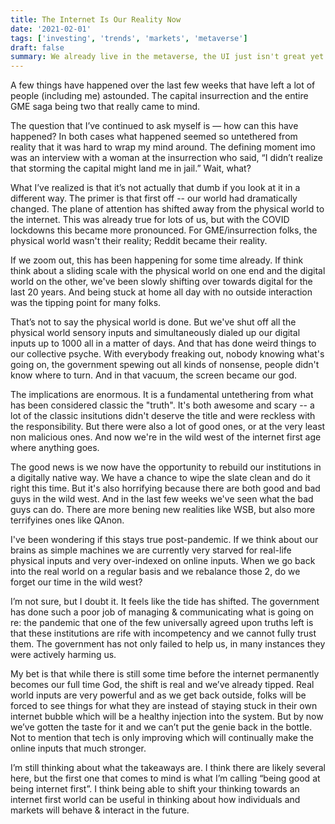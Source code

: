 ```yaml
---
title: The Internet Is Our Reality Now
date: '2021-02-01'
tags: ['investing', 'trends', 'markets', 'metaverse']
draft: false
summary: We already live in the metaverse, the UI just isn't great yet.
---
```


A few things have happened over the last few weeks that have left a lot of people (including me) astounded. The capital insurrection and the entire GME saga being two that really came to mind.

The question that I’ve continued to ask myself is — how can this have happened? In both cases what happened seemed so untethered from reality that it was hard to wrap my mind around. The defining moment imo was an interview with a woman at the insurrection who said, “I didn’t realize that storming the capital might land me in jail.” Wait, what?

What I’ve realized is that it’s not actually that dumb if you look at it in a different way. The primer is that first off -- our world had dramatically changed. The plane of attention has shifted away from the physical world to the internet. This was already true for lots of us, but with the COVID lockdowns this became more pronounced. For GME/insurrection folks, the physical world wasn't their reality; Reddit became their reality.

If we zoom out, this has been happening for some time already. If think think about a sliding scale with the physical world on one end and the digital world on the other, we've been slowly shifting over towards digital for the last 20 years. And being stuck at home all day with no outside interaction was the tipping point for many folks.

That’s not to say the physical world is done. But we've shut off all the physical world sensory inputs and simultaneously dialed up our digital inputs up to 1000 all in a matter of days. And that has done weird things to our collective psyche. With everybody freaking out, nobody knowing what's going on, the government spewing out all kinds of nonsense, people didn't know where to turn. And in that vacuum, the screen became our god.

The implications are enormous. It is a fundamental untethering from what has been considered classic the "truth". It's both awesome and scary -- a lot of the classic insitutions didn't deserve the title and were reckless with the responsibility. But there were also a lot of good ones, or at the very least non malicious ones. And now we're in the wild west of the internet first age where anything goes.

The good news is we now have the opportunity to rebuild our institutions in a digitally native way. We have a chance to wipe the slate clean and do it right this time. But it's also horrifying because there are both good and bad guys in the wild west. And in the last few weeks we've seen what the bad guys can do. There are more bening new realities like WSB, but also more terrifyines ones like QAnon.

I've been wondering if this stays true post-pandemic. If we think about our brains as simple machines we are currently very starved for real-life physical inputs and very over-indexed on online inputs. When we go back into the real world on a regular basis and we rebalance those 2, do we forget our time in the wild west?

I’m not sure, but I doubt it. It feels like the tide has shifted. The government has done such a poor job of managing & communicating what is going on re: the pandemic that one of the few universally agreed upon truths left is that these institutions are rife with incompetency and we cannot fully trust them. The government has not only failed to help us, in many instances they were actively harming us.

My bet is that while there is still some time before the internet permanently becomes our full time God, the shift is real and we’ve already tipped. Real world inputs are very powerful and as we get back outside, folks will be forced to see things for what they are instead of staying stuck in their own internet bubble which will be a healthy injection into the system. But by now we’ve gotten the taste for it and we can’t put the genie back in the bottle. Not to mention that tech is only improving which will continually make the online inputs that much stronger.

I’m still thinking about what the takeaways are. I think there are likely several here, but the first one that comes to mind is what I’m calling “being good at being internet first”. I think being able to shift your thinking towards an internet first world can be useful in thinking about how individuals and markets will behave & interact in the future.